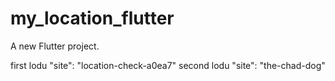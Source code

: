 # my_location_flutter

A new Flutter project.

first lodu
"site": "location-check-a0ea7"
second lodu
"site": "the-chad-dog"

